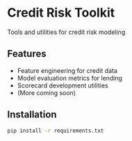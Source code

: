 # Credit Risk Toolkit
Tools and utilities for credit risk modeling

## Features
- Feature engineering for credit data
- Model evaluation metrics for lending
- Scorecard development utilities
- (More coming soon)

## Installation
```bash
pip install -r requirements.txt
